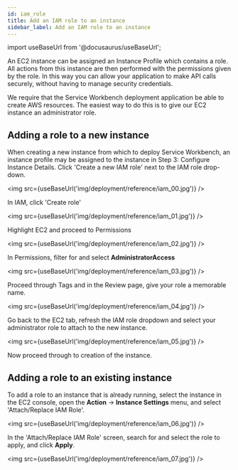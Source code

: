 ```yaml
---
id: iam_role
title: Add an IAM role to an instance
sidebar_label: Add an IAM role to an instance
---
```


import useBaseUrl from '@docusaurus/useBaseUrl';

An EC2 instance can be assigned an Instance Profile which contains a
role. All actions from this instance are then performed with the
permissions given by the role. In this way you can allow your
application to make API calls securely, without having to manage
security credentials.

We require that the Service Workbench deployment application be able to create AWS
resources. The easiest way to do this is to give our EC2 instance an
administrator role.

## Adding a role to a new instance

When creating a new instance from which to deploy Service Workbench, an instance
profile may be assigned to the instance in Step 3: Configure Instance
Details. Click \'Create a new IAM role\' next to the IAM role drop-down.

<img src={useBaseUrl('img/deployment/reference/iam_00.jpg')} />

In IAM, click \'Create role\'

<img src={useBaseUrl('img/deployment/reference/iam_01.jpg')} />

Highlight EC2 and proceed to Permissions

<img src={useBaseUrl('img/deployment/reference/iam_02.jpg')} />

In Permissions, filter for and select **AdministratorAccess**

<img src={useBaseUrl('img/deployment/reference/iam_03.jpg')} />

Proceed through Tags and in the Review page, give your role a memorable
name.

<img src={useBaseUrl('img/deployment/reference/iam_04.jpg')} />

Go back to the EC2 tab, refresh the IAM role dropdown and select your
administrator role to attach to the new instance.

<img src={useBaseUrl('img/deployment/reference/iam_05.jpg')} />

Now proceed through to creation of the instance.

## Adding a role to an existing instance

To add a role to an instance that is already running, select the
instance in the EC2 console, open the **Action** -\> **Instance
Settings** menu, and select \'Attach/Replace IAM Role\'.

<img src={useBaseUrl('img/deployment/reference/iam_06.jpg')} />

In the \'Attach/Replace IAM Role\' screen, search for and select the
role to apply, and click **Apply**.

<img src={useBaseUrl('img/deployment/reference/iam_07.jpg')} />

